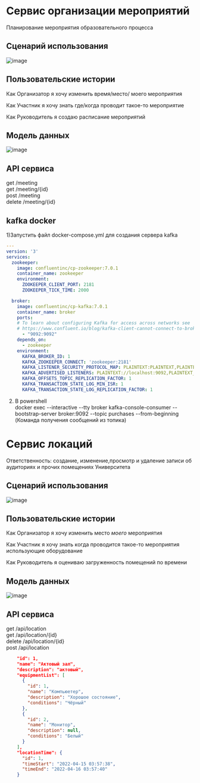 # Сервис организации мероприятий 

Планирование мероприятия образовательного процесса

## Сценарий использования

![image](https://user-images.githubusercontent.com/49455695/163654401-6156490f-9c76-4a7e-8b23-be0145698afd.png)

## Пользовательские истории

Как Организатор я хочу изменить время/место/  моего мероприятия

Как Участник я хочу знать где/когда проводит такое-то мероприятие

Как Руководитель я создаю расписание мероприятий

## Модель данных

![image](https://user-images.githubusercontent.com/49455695/163654713-a3dca9d3-5b76-4fa6-8e26-c375f60b239e.png)

## API сервиса

get /meeting </br>
get /meeting/{id} </br>
post /meeting </br>
delete /meeting/{id} </br>

## kafka docker

1)Запустить файл docker-compose.yml для создания сервера kafka

```yml
---
version: '3'
services:
  zookeeper:
    image: confluentinc/cp-zookeeper:7.0.1
    container_name: zookeeper
    environment:
      ZOOKEEPER_CLIENT_PORT: 2181
      ZOOKEEPER_TICK_TIME: 2000

  broker:
    image: confluentinc/cp-kafka:7.0.1
    container_name: broker
    ports:
    # To learn about configuring Kafka for access across networks see
    # https://www.confluent.io/blog/kafka-client-cannot-connect-to-broker-on-aws-on-docker-etc/
      - "9092:9092"
    depends_on:
      - zookeeper
    environment:
      KAFKA_BROKER_ID: 1
      KAFKA_ZOOKEEPER_CONNECT: 'zookeeper:2181'
      KAFKA_LISTENER_SECURITY_PROTOCOL_MAP: PLAINTEXT:PLAINTEXT,PLAINTEXT_INTERNAL:PLAINTEXT
      KAFKA_ADVERTISED_LISTENERS: PLAINTEXT://localhost:9092,PLAINTEXT_INTERNAL://broker:29092
      KAFKA_OFFSETS_TOPIC_REPLICATION_FACTOR: 1
      KAFKA_TRANSACTION_STATE_LOG_MIN_ISR: 1
      KAFKA_TRANSACTION_STATE_LOG_REPLICATION_FACTOR: 1
```

2) В powershell </br>
   docker exec --interactive --tty broker kafka-console-consumer --bootstrap-server broker:9092 --topic purchases --from-beginning</br> (Команда получения сообщений из топика) </br>

# Сервис локаций

Ответственность: создание, изменение,просмотр и удаление записи об аудиториях и прочих помещениях Университета

## Сценарий использования

![image](https://user-images.githubusercontent.com/49455695/163052384-5c24193e-b9ce-46af-a84e-52163810835b.png)

## Пользовательские истории

Как Организатор я хочу изменить место _моего_ мероприятия

Как Участник я хочу знать когда проводится такое-то мероприятия использующие оборудование

Как Руководитель я оцениваю загруженность помещений по времени

## Модель данных
![image](https://user-images.githubusercontent.com/49455695/163654049-a248b3ff-5173-4a20-9988-e1b80c7395ad.png)


## API сервиса

get /api/location </br>
get /api/location/{id}</br>
delete /api/location/{id}</br>
post /api/location</br>
``` json
    "id": 1,
    "name": "Актовый зал",
    "description": "актовый",
    "equipmentList": [
      {
        "id": 1,
        "name": "Компьюетер",
        "description": "Хорошое состояние",
        "conditions": "Чёрный"
      },
      {
        "id": 2,
        "name": "Монитор",
        "description": null,
        "conditions": "Белый"
      }
    ],
    "locationTime": {
      "id": 1,
      "timeStart": "2022-04-15 03:57:38",
      "timeEnd": "2022-04-16 03:57:40"
    }
  
```
